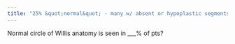 ```yaml
---
title: "25% &quot;normal&quot; - many w/ absent or hypoplastic segments"
---
```

Normal circle of Willis anatomy is seen in ___% of pts?


